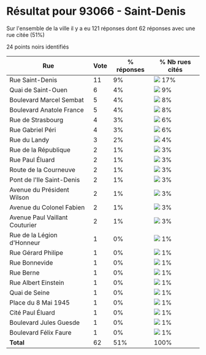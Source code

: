 # Résultat pour 93066 - Saint-Denis

Sur l'ensemble de la ville il y a eu 121 réponses dont 62 réponses avec une rue citée (51%)

24 points noirs identifiés

| Rue | Vote | % réponses | % Nb rues cités|
|-----|------|------------|----------------|
| Rue Saint-Denis | 11 | 9% | <img src="../../img/bar_17.gif" />&nbsp;17%|
| Quai de Saint-Ouen | 6 | 4% | <img src="../../img/bar_9.gif" />&nbsp;9%|
| Boulevard Marcel Sembat | 5 | 4% | <img src="../../img/bar_8.gif" />&nbsp;8%|
| Boulevard Anatole France | 5 | 4% | <img src="../../img/bar_8.gif" />&nbsp;8%|
| Rue de Strasbourg | 4 | 3% | <img src="../../img/bar_6.gif" />&nbsp;6%|
| Rue Gabriel Péri | 4 | 3% | <img src="../../img/bar_6.gif" />&nbsp;6%|
| Rue du Landy | 3 | 2% | <img src="../../img/bar_4.gif" />&nbsp;4%|
| Rue de la République | 2 | 1% | <img src="../../img/bar_3.gif" />&nbsp;3%|
| Rue Paul Éluard | 2 | 1% | <img src="../../img/bar_3.gif" />&nbsp;3%|
| Route de la Courneuve | 2 | 1% | <img src="../../img/bar_3.gif" />&nbsp;3%|
| Pont de l'Ile Saint-Denis | 2 | 1% | <img src="../../img/bar_3.gif" />&nbsp;3%|
| Avenue du Président Wilson | 2 | 1% | <img src="../../img/bar_3.gif" />&nbsp;3%|
| Avenue du Colonel Fabien | 2 | 1% | <img src="../../img/bar_3.gif" />&nbsp;3%|
| Avenue Paul Vaillant Couturier | 2 | 1% | <img src="../../img/bar_3.gif" />&nbsp;3%|
| Rue de la Légion d'Honneur | 1 | 0% | <img src="../../img/bar_1.gif" />&nbsp;1%|
| Rue Gérard Philipe | 1 | 0% | <img src="../../img/bar_1.gif" />&nbsp;1%|
| Rue Bonnevide | 1 | 0% | <img src="../../img/bar_1.gif" />&nbsp;1%|
| Rue Berne | 1 | 0% | <img src="../../img/bar_1.gif" />&nbsp;1%|
| Rue Albert Einstein | 1 | 0% | <img src="../../img/bar_1.gif" />&nbsp;1%|
| Quai de Seine | 1 | 0% | <img src="../../img/bar_1.gif" />&nbsp;1%|
| Place du 8 Mai 1945 | 1 | 0% | <img src="../../img/bar_1.gif" />&nbsp;1%|
| Cité Paul Éluard | 1 | 0% | <img src="../../img/bar_1.gif" />&nbsp;1%|
| Boulevard Jules Guesde | 1 | 0% | <img src="../../img/bar_1.gif" />&nbsp;1%|
| Boulevard Félix Faure | 1 | 0% | <img src="../../img/bar_1.gif" />&nbsp;1%|
| **Total** | 62 | 51% | 100%|
